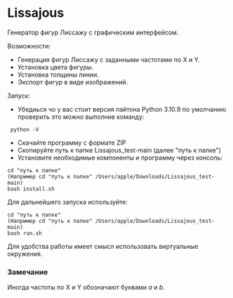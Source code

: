 # Lissajous

Генератор фигур Лиссажу с графическим интерфейсом.

Возможности:
* Генерация фигур Лиссажу с заданными частотами по X и Y.
* Установка цвета фигуры.
* Установка толщины линии.
* Экспорт фигур в виде изображений.

Запуск:

* Убедиься чо у вас стоит версия пайтона Python 3.10.9 по умолчанию
проверить это можно выполнив команду:
```
 python -V
```
* Скачайте программу с формате ZIP
* Скопируйте путь к папке Lissajous_test-main (далее "путь к папке")
* Установите необходимые компоненты и программу через консоль:

```
cd "путь к папке" 
(Например cd "путь к папке" /Users/apple/Downloads/Lissajous_test-main)
bash install.sh

```

Для дальнейшего запуска используйте: 
```
cd "путь к папке" 
(Например cd "путь к папке" /Users/apple/Downloads/Lissajous_test-main)
bash run.sh
```

Для удобства работы имеет смысл использовать виртуальные окружения.

### Замечание

Иногда частоты по X и Y обозначают буквами $a$ и $b$.